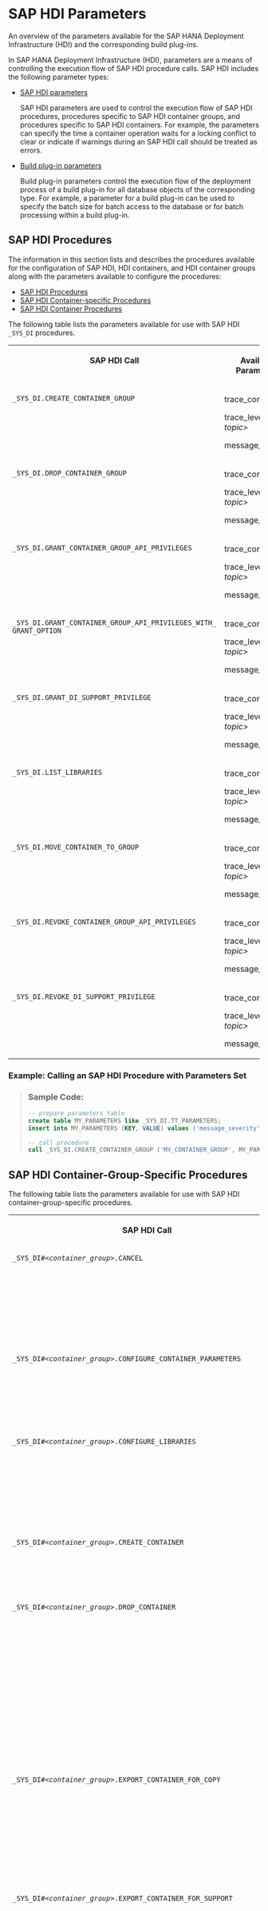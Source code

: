 <!-- loioe2d3e543067e4f3282bf6dbf880c6b2d -->

# SAP HDI Parameters

An overview of the parameters available for the SAP HANA Deployment Infrastructure \(HDI\) and the corresponding build plug-ins.



In SAP HANA Deployment Infrastructure \(HDI\), parameters are a means of controlling the execution flow of SAP HDI procedure calls. SAP HDI includes the following parameter types:

-   [SAP HDI parameters](sap-hdi-parameters-e2d3e54.md#loioe2d3e543067e4f3282bf6dbf880c6b2d__section_kdd_3n3_jpb)

    SAP HDI parameters are used to control the execution flow of SAP HDI procedures, procedures specific to SAP HDI container groups, and procedures specific to SAP HDI containers. For example, the parameters can specify the time a container operation waits for a locking conflict to clear or indicate if warnings during an SAP HDI call should be treated as errors.

-   [Build plug-in parameters](sap-hdi-parameters-e2d3e54.md#loioe2d3e543067e4f3282bf6dbf880c6b2d__section_or5_3n3_jpb)

    Build plug-in parameters control the execution flow of the deployment process of a build plug-in for all database objects of the corresponding type. For example, a parameter for a build plug-in can be used to specify the batch size for batch access to the database or for batch processing within a build plug-in.




## SAP HDI Procedures

The information in this section lists and describes the procedures available for the configuration of SAP HDI, HDI containers, and HDI container groups along with the parameters available to configure the procedures:

-   [SAP HDI Procedures](sap-hdi-parameters-e2d3e54.md#loioe2d3e543067e4f3282bf6dbf880c6b2d__table_dzb_ff3_rv)
-   [SAP HDI Container-specific Procedures](sap-hdi-parameters-e2d3e54.md#loioe2d3e543067e4f3282bf6dbf880c6b2d__table_mky_kgb_xkb)
-   [SAP HDI Container Procedures](sap-hdi-parameters-e2d3e54.md#loioe2d3e543067e4f3282bf6dbf880c6b2d__table_ist_r33_rv)

The following table lists the parameters available for use with SAP HDI `_SYS_DI` procedures.


<table>
<tr>
<th valign="top">

SAP HDI Call



</th>
<th valign="top">

Available Parameters



</th>
</tr>
<tr>
<td valign="top">

 `_SYS_DI.CREATE_CONTAINER_GROUP` 



</td>
<td valign="top">

trace\_context

trace\_level.*<trace topic\>*

message\_severity



</td>
</tr>
<tr>
<td valign="top">

 `_SYS_DI.DROP_CONTAINER_GROUP` 



</td>
<td valign="top">

trace\_context

trace\_level.*<trace topic\>*

message\_severity



</td>
</tr>
<tr>
<td valign="top">

 `_SYS_DI.GRANT_CONTAINER_GROUP_API_PRIVILEGES` 



</td>
<td valign="top">

trace\_context

trace\_level.*<trace topic\>*

message\_severity



</td>
</tr>
<tr>
<td valign="top">

 `_SYS_DI.GRANT_CONTAINER_GROUP_API_PRIVILEGES_WITH_ GRANT_OPTION` 



</td>
<td valign="top">

trace\_context

trace\_level.*<trace topic\>*

message\_severity



</td>
</tr>
<tr>
<td valign="top">

 `_SYS_DI.GRANT_DI_SUPPORT_PRIVILEGE` 



</td>
<td valign="top">

trace\_context

trace\_level.*<trace topic\>*

message\_severity



</td>
</tr>
<tr>
<td valign="top">

 `_SYS_DI.LIST_LIBRARIES` 



</td>
<td valign="top">

trace\_context

trace\_level.*<trace topic\>*

message\_severity



</td>
</tr>
<tr>
<td valign="top">

 `_SYS_DI.MOVE_CONTAINER_TO_GROUP` 



</td>
<td valign="top">

trace\_context

trace\_level.*<trace topic\>*

message\_severity



</td>
</tr>
<tr>
<td valign="top">

 `_SYS_DI.REVOKE_CONTAINER_GROUP_API_PRIVILEGES` 



</td>
<td valign="top">

trace\_context

trace\_level.*<trace topic\>*

message\_severity



</td>
</tr>
<tr>
<td valign="top">

 `_SYS_DI.REVOKE_DI_SUPPORT_PRIVILEGE` 



</td>
<td valign="top">

trace\_context

trace\_level.*<trace topic\>*

message\_severity



</td>
</tr>
</table>



### Example: Calling an SAP HDI Procedure with Parameters Set

> ### Sample Code:  
> ```sql
> -- prepare parameters table
> create table MY_PARAMETERS like _SYS_DI.TT_PARAMETERS;
> insert into MY_PARAMETERS (KEY, VALUE) values ('message_severity', 'WARNING');
> 
> -- call procedure
> call _SYS_DI.CREATE_CONTAINER_GROUP ('MY_CONTAINER_GROUP', MY_PARAMETERS, ?, ?, ?);
> 
> ```



<a name="loioe2d3e543067e4f3282bf6dbf880c6b2d__section_d3x_fgb_xkb"/>

## SAP HDI Container-Group-Specific Procedures

The following table lists the parameters available for use with SAP HDI container-group-specific procedures.


<table>
<tr>
<th valign="top">

SAP HDI Call



</th>
<th valign="top">

Available Parameters



</th>
</tr>
<tr>
<td valign="top">

 <code>_SYS_DI#<i class="varname">&lt;container_group&gt;</i>.CANCEL</code> 



</td>
<td valign="top">

container\_lock\_wait\_timeout

trace\_context

trace\_level.*<trace topic\>*

treat\_warnings\_as\_errors

message\_severity



</td>
</tr>
<tr>
<td valign="top">

 <code>_SYS_DI#<i class="varname">&lt;container_group&gt;</i>.CONFIGURE_CONTAINER_PARAMETERS</code> 



</td>
<td valign="top">

container\_lock\_wait\_timeout

trace\_context

trace\_level.*<trace topic\>*

message\_severity



</td>
</tr>
<tr>
<td valign="top">

 <code>_SYS_DI#<i class="varname">&lt;container_group&gt;</i>.CONFIGURE_LIBRARIES</code> 



</td>
<td valign="top">

container\_lock\_wait\_timeout

trace\_context

trace\_level.*<trace topic\>*

undeploy

message\_severity



</td>
</tr>
<tr>
<td valign="top">

 <code>_SYS_DI#<i class="varname">&lt;container_group&gt;</i>.CREATE_CONTAINER</code> 



</td>
<td valign="top">

trace\_context

trace\_level.*<trace topic\>*

message\_severity



</td>
</tr>
<tr>
<td valign="top">

 <code>_SYS_DI#<i class="varname">&lt;container_group&gt;</i>.DROP_CONTAINER</code> 



</td>
<td valign="top">

container\_lock\_wait\_timeout

drop\_container\_asynchronously

ignore\_deployed

ignore\_errors

ignore\_work

enable\_drop\_enforcer

trace\_context

trace\_level.*<trace topic\>*

message\_severity



</td>
</tr>
<tr>
<td valign="top">

 <code>_SYS_DI#<i class="varname">&lt;container_group&gt;</i>.EXPORT_CONTAINER_FOR_COPY</code> 



</td>
<td valign="top">

container\_lock\_wait\_timeout

export\_container\_schema\_data

export\_container\_use\_binary\_export

trace\_context

trace\_level.*<trace topic\>*

message\_severity



</td>
</tr>
<tr>
<td valign="top">

 <code>_SYS_DI#<i class="varname">&lt;container_group&gt;</i>.EXPORT_CONTAINER_FOR_SUPPORT</code> 



</td>
<td valign="top">

container\_lock\_wait\_timeout

export\_container\_schema\_data

export\_container\_use\_binary\_export

export\_container\_schema\_foreign\_objects

trace\_context

trace\_level.*<trace topic\>*

message\_severity



</td>
</tr>
<tr>
<td valign="top">

 <code>_SYS_DI#<i class="varname">&lt;container_group&gt;</i>.GRANT_CONTAINER_API_PRIVILEGES</code> 



</td>
<td valign="top">

container\_lock\_wait\_timeout

trace\_context

trace\_level.*<trace topic\>*

message\_severity



</td>
</tr>
<tr>
<td valign="top">

 <code>_SYS_DI#<i class="varname">&lt;container_group&gt;</i>.GRANT_CONTAINER_API_PRIVILEGES_WITH_GRANT_OPTION</code> 



</td>
<td valign="top">

container\_lock\_wait\_timeout

trace\_context

trace\_level.<trace topic\>

message\_severity



</td>
</tr>
<tr>
<td valign="top">

 <code>_SYS_DI#<i class="varname">&lt;container_group&gt;</i>.GRANT_CONTAINER_GROUP_API_PRIVILEGES</code> 



</td>
<td valign="top">

trace\_context

trace\_level.*<trace topic\>*

message\_severity



</td>
</tr>
<tr>
<td valign="top">

 <code>_SYS_DI#<i class="varname">&lt;container_group&gt;</i>.GRANT_CONTAINER_GROUP_API_PRIVILEGES_WITH_ GRANT_OPTION</code> 



</td>
<td valign="top">

trace\_context

trace\_level.*<trace topic\>*

message\_severity



</td>
</tr>
<tr>
<td valign="top">

 <code>_SYS_DI#<i class="varname">&lt;container_group&gt;</i>.GRANT_CONTAINER_SCHEMA_PRIVILEGES</code> 



</td>
<td valign="top">

container\_lock\_wait\_timeout

trace\_context

trace\_level.*<trace topic\>*

message\_severity



</td>
</tr>
<tr>
<td valign="top">

 <code>_SYS_DI#<i class="varname">&lt;container_group&gt;</i>.GRANT_CONTAINER_SCHEMA_ROLES</code> 



</td>
<td valign="top">

container\_lock\_wait\_timeout

trace\_context

trace\_level.*<trace topic\>* 

message\_severity



</td>
</tr>
<tr>
<td valign="top">

 <code>_SYS_DI#<i class="varname">&lt;container_group&gt;</i>.GRANT_CONTAINER_SUPPORT_PRIVILEGE</code> 



</td>
<td valign="top">

container\_lock\_wait\_timeout

trace\_context

trace\_level.*<trace topic\>*

message\_severity



</td>
</tr>
<tr>
<td valign="top">

 <code>_SYS_DI#<i class="varname">&lt;container_group&gt;</i>.IMPORT_CONTAINER_FOR_COPY</code> 



</td>
<td valign="top">

trace\_level.*<trace topic\>*

message\_severity



</td>
</tr>
<tr>
<td valign="top">

 <code>_SYS_DI#<i class="varname">&lt;container_group&gt;</i>.IMPORT_CONTAINER_FOR_SUPPORT</code> 



</td>
<td valign="top">

container\_lock\_wait\_timeout

accept\_risk\_of\_database\_corruption\_by\_container\_import

trace\_context

trace\_level.*<trace topic\>*

message\_severity



</td>
</tr>
<tr>
<td valign="top">

 <code>_SYS_DI#<i class="varname">&lt;container_group&gt;</i>.LIST_CONFIGURED_LIBRARIES</code> 



</td>
<td valign="top">

container\_lock\_wait\_timeout

trace\_context

trace\_level.*<trace topic\>*

message\_severity



</td>
</tr>
<tr>
<td valign="top">

 <code>_SYS_DI#<i class="varname">&lt;container_group&gt;</i>.REVOKE_CONTAINER_API_PRIVILEGES</code> 



</td>
<td valign="top">

container\_lock\_wait\_timeout

trace\_context

trace\_level.*<trace topic\>*

message\_severity



</td>
</tr>
<tr>
<td valign="top">

 <code>_SYS_DI#<i class="varname">&lt;container_group&gt;</i>.REVOKE_CONTAINER_GROUP_API_PRIVILEGES</code> 



</td>
<td valign="top">

trace\_context

trace\_level.*<trace topic\>*

message\_severity



</td>
</tr>
<tr>
<td valign="top">

 <code>_SYS_DI#<i class="varname">&lt;container_group&gt;</i>.REVOKE_CONTAINER_SCHEMA_PRIVILEGES</code> 



</td>
<td valign="top">

container\_lock\_wait\_timeout

trace\_context

trace\_level.*<trace topic\>*

message\_severity



</td>
</tr>
<tr>
<td valign="top">

 <code>_SYS_DI#<i class="varname">&lt;container_group&gt;</i>.REVOKE_CONTAINER_SCHEMA_ROLES</code> 



</td>
<td valign="top">

container\_lock\_wait\_timeout

trace\_context

trace\_level.*<trace topic\>*

message\_severity



</td>
</tr>
<tr>
<td valign="top">

 <code>_SYS_DI#<i class="varname">&lt;container_group&gt;</i>.REVOKE_CONTAINER_SUPPORT_PRIVILEGE</code> 



</td>
<td valign="top">

container\_lock\_wait\_timeout

trace\_context

trace\_level.*<trace topic\>*

message\_severity



</td>
</tr>
</table>



### Example: Calling an SAP HDI Procedure with Parameters Set

> ### Sample Code:  
> ```sql
> -- prepare parameters table
> create table MY_PARAMETERS like _SYS_DI.TT_PARAMETERS;
> insert into MY_PARAMETERS (KEY, VALUE) values ('ignore_work', 'true');
> insert into MY_PARAMETERS (KEY, VALUE) values ('ignore_deployed', 'true'); 
> 
> -- call procedure
> call _SYS_DI#G.DROP_CONTAINER('MY_CONTAINER', MY_PARAMETERS, ?, ?, ?);
> ```



## SAP HDI Container-Specific Procedures

The following table lists the parameters available for use with SAP HDI container-specific procedures.


<table>
<tr>
<th valign="top">

SAP HDI Container-Specific Call



</th>
<th valign="top">

Available Parameters



</th>
</tr>
<tr>
<td valign="top">

 <code><i class="varname">&lt;container&gt;</i>#DI.CANCEL</code> 



</td>
<td valign="top">

container\_lock\_wait\_timeout

trace\_context

trace\_level.*<trace topic\>*

treat\_warnings\_as\_errors

message\_severity



</td>
</tr>
<tr>
<td valign="top">

 <code><i class="varname">&lt;container&gt;</i>#DI.CONFIGURE_CONTAINER_PARAMETERS</code> 



</td>
<td valign="top">

container\_lock\_wait\_timeout

trace\_context

trace\_level.*<trace topic\>*

message\_severity



</td>
</tr>
<tr>
<td valign="top">

 <code><i class="varname">&lt;container&gt;</i>#DI.CONFIGURE_LIBRARIES</code> 



</td>
<td valign="top">

container\_lock\_wait\_timeout

trace\_context

trace\_level.*<trace topic\>*

undeploy

message\_severity



</td>
</tr>
<tr>
<td valign="top">

 <code><i class="varname">&lt;container&gt;</i>#DI.DELETE</code> 



</td>
<td valign="top">

container\_lock\_wait\_timeout

ignore\_non\_existing\_paths

recursive

trace\_context

trace\_level.*<trace topic\>*

message\_severity



</td>
</tr>
<tr>
<td valign="top">

 <code><i class="varname">&lt;container&gt;</i>#DI.EXPORT_CONTAINER_FOR_COPY</code> 



</td>
<td valign="top">

container\_lock\_wait\_timeout

export\_container\_schema\_data

export\_container\_use\_binary\_export

trace\_context

trace\_level.*<trace topic\>*

message\_severity



</td>
</tr>
<tr>
<td valign="top">

 <code><i class="varname">&lt;container&gt;</i>#DI.GET_DEPENDENCIES</code> 



</td>
<td valign="top">

container\_lock\_wait\_timeout

trace\_context

trace\_level.*<trace topic\>*

variant

message\_severity



</td>
</tr>
<tr>
<td valign="top">

 <code><i class="varname">&lt;container&gt;</i>#DI.GET_MAKE_GROUPS</code> 



</td>
<td valign="top">

container\_lock\_wait\_timeout

max\_parallel\_jobs

optimized\_redeploy

simulate\_make

skip\_unchanged\_expansions

trace\_context

trace\_level.*<trace topic\>*

treat\_warnings\_as\_errors

undeploy\_dependent\_recursively

message\_severity



</td>
</tr>
<tr>
<td valign="top">

 <code><i class="varname">&lt;container&gt;</i>#DI.GRANT_CONTAINER_API_PRIVILEGES</code> 



</td>
<td valign="top">

container\_lock\_wait\_timeout

trace\_context

trace\_level.*<trace topic\>*

message\_severity



</td>
</tr>
<tr>
<td valign="top">

 <code><i class="varname">&lt;container&gt;</i>#DI.GRANT_CONTAINER_API_PRIVILEGES_WITH_GRANT_OPTION</code> 



</td>
<td valign="top">

container\_lock\_wait\_timeout

trace\_context

trace\_level.*<trace topic\>*

message\_severity



</td>
</tr>
<tr>
<td valign="top">

 <code><i class="varname">&lt;container&gt;</i>#DI.GRANT_CONTAINER_SCHEMA_PRIVILEGES</code> 



</td>
<td valign="top">

container\_lock\_wait\_timeout

trace\_context

trace\_level.*<trace topic\>*

message\_severity



</td>
</tr>
<tr>
<td valign="top">

 <code><i class="varname">&lt;container&gt;</i>#DI.GRANT_CONTAINER_SCHEMA_ROLES</code> 



</td>
<td valign="top">

container\_lock\_wait\_timeout

trace\_context

trace\_level.*<trace topic\>*

message\_severity



</td>
</tr>
<tr>
<td valign="top">

 <code><i class="varname">&lt;container&gt;</i>#DI.IMPORT_CONTAINER_FOR_COPY</code> 



</td>
<td valign="top">

container\_lock\_wait\_timeout

trace\_context

trace\_level.*<trace topic\>*

message\_severity



</td>
</tr>
<tr>
<td valign="top">

 <code><i class="varname">&lt;container&gt;</i>#DI.LIST</code> 



</td>
<td valign="top">

container\_lock\_wait\_timeout

ignore\_files

ignore\_folders

recursive

trace\_context

trace\_level.*<trace topic\>*

message\_severity



</td>
</tr>
<tr>
<td valign="top">

 <code><i class="varname">&lt;container&gt;</i>#DI.LIST_CONFIGURED_LIBRARIES</code> 



</td>
<td valign="top">

container\_lock\_wait\_timeout

trace\_context

trace\_level.*<trace topic\>*

message\_severity



</td>
</tr>
<tr>
<td valign="top">

 <code><i class="varname">&lt;container&gt;</i>#DI.LIST_DEPLOYED</code> 



</td>
<td valign="top">

container\_lock\_wait\_timeout

ignore\_files

ignore\_folders

recursive

trace\_context

trace\_level.*<trace topic\>*

message\_severity



</td>
</tr>
<tr>
<td valign="top">

 <code><i class="varname">&lt;container&gt;</i>#DI.MAKE</code> 



</td>
<td valign="top">

container\_lock\_wait\_timeout

max\_parallel\_jobs

optimized\_redeploy

simulate\_make

skip\_unchanged\_expansions

stop\_on\_error

trace\_context

trace\_level.*<trace topic\>*

treat\_warnings\_as\_errors

undeploy\_dependent\_recursively

validate\_external\_dependencies

enable\_make\_enforcer

message\_severity



</td>
</tr>
<tr>
<td valign="top">

 <code><i class="varname">&lt;container&gt;</i>#DI.MAKE_ASYNC</code> 



</td>
<td valign="top">

container\_lock\_wait\_timeout

max\_parallel\_jobs

optimized\_redeploy

simulate\_make

skip\_unchanged\_expansions

stop\_on\_error

trace\_context

trace\_level.*<trace topic\>*

treat\_warnings\_as\_errors

undeploy\_dependent\_recursively

validate\_external\_dependencies

enable\_make\_enforcer

message\_severity



</td>
</tr>
<tr>
<td valign="top">

 <code><i class="varname">&lt;container&gt;</i>#DI.READ</code> 



</td>
<td valign="top">

container\_lock\_wait\_timeout

ignore\_files

ignore\_folders

recursive

trace\_context

trace\_level.*<trace topic\>*

message\_severity



</td>
</tr>
<tr>
<td valign="top">

 <code><i class="varname">&lt;container&gt;</i>#DI.READ_DEPLOYED</code> 



</td>
<td valign="top">

container\_lock\_wait\_timeout

ignore\_files

ignore\_folders

recursive

trace\_context

trace\_level.*<trace topic\>*

message\_severity



</td>
</tr>
<tr>
<td valign="top">

 <code><i class="varname">&lt;container&gt;</i>#DI.REVOKE_CONTAINER_API_PRIVILEGES</code> 



</td>
<td valign="top">

container\_lock\_wait\_timeout

trace\_context

trace\_level.*<trace topic\>*

message\_severity



</td>
</tr>
<tr>
<td valign="top">

 <code><i class="varname">&lt;container&gt;</i>#DI.REVOKE_CONTAINER_SCHEMA_PRIVILEGES</code> 



</td>
<td valign="top">

container\_lock\_wait\_timeout

trace\_context

trace\_level.*<trace topic\>*

message\_severity



</td>
</tr>
<tr>
<td valign="top">

 <code><i class="varname">&lt;container&gt;</i>#DI.REVOKE_CONTAINER_SCHEMA_ROLES</code> 



</td>
<td valign="top">

container\_lock\_wait\_timeout

trace\_context

trace\_level.*<trace topic\>*

message\_severity



</td>
</tr>
<tr>
<td valign="top">

 <code><i class="varname">&lt;container&gt;</i>#DI.STATUS</code> 



</td>
<td valign="top">

container\_lock\_wait\_timeout

trace\_context

trace\_level.*<trace topic\>*

message\_severity



</td>
</tr>
<tr>
<td valign="top">

 <code><i class="varname">&lt;container&gt;</i>#DI.WRITE</code> 



</td>
<td valign="top">

container\_lock\_wait\_timeout

trace\_context

trace\_level.*<trace topic\>*

message\_severity



</td>
</tr>
<tr>
<td valign="top">

 <code><i class="varname">&lt;container&gt;</i>#DI.CONFIGURE_CONTAINER</code> 



</td>
<td valign="top">

> ### Caution:  
> Deprecated since SAP HANA 1.0 SPS 12.



</td>
</tr>
</table>



### Example: Calling a Container-Specific Procedure with Parameters Set

> ### Sample Code:  
> ```sql
> -- prepare path content table
> create table MY_PATH_CONTENT like _SYS_DI.TT_FILESFOLDERS_CONTENT;
> insert into MY_PATH_CONTENT (PATH, CONTENT) values ('mypath/', '');
> insert into MY_PATH_CONTENT (PATH, CONTENT) values ('mypath/myfile1.hdbtable', 'ROW TABLE MY_TABLE (X INTEGER)');
> insert into MY_PATH_CONTENT (PATH, CONTENT) values ('mypath/.hdiconfig', '{
> "file_suffixes" : { "hdbtable" : { "plugin_name" : "com.sap.hana.di.table", 
> "plugin_version" : "12.0.0" } } }');
>  
> 
> -- prepare parameters table
> create table MY_PARAMETERS like _SYS_DI.TT_PARAMETERS;
> insert into MY_PARAMETERS (KEY, VALUE) values ('container_lock_wait_timeout', '10');
> 
> 
> -- call procedure
> call MY_CONTAINER#DI.WRITE(MY_PATH_CONTENT, MY_PARAMETERS, ?, ?, ?);
> 
> ```



<a name="loioe2d3e543067e4f3282bf6dbf880c6b2d__section_kdd_3n3_jpb"/>

## Available SAP HDI Parameters

The following table describes the parameters available in SAP HDI and their possible values.


<table>
<tr>
<th valign="top">

Parameter



</th>
<th valign="top">

Possible values



</th>
<th valign="top">

Description



</th>
</tr>
<tr>
<td valign="top">

 `container_lock_wait_timeout` 



</td>
<td valign="top">

0 … 2,147,483,647



</td>
<td valign="top">

Specifies the time \(in milliseconds\) a container operation waits for a locking conflict to clear. The default value is the value of the corresponding SAP HDI configuration parameter `connection.container_default_transaction_lock_wait_timeout`.

For more information, see *SAP HDI Configuration Parameters*.



</td>
</tr>
<tr>
<td valign="top">

 `accept_risk_of_database_ corruption_by_container_import` 



</td>
<td valign="top">

true, false



</td>
<td valign="top">

Indicates that the user knows that a container import could potentially corrupt the database.

The default value is “false”.



</td>
</tr>
<tr>
<td valign="top">

 `drop_container_asynchronously` 



</td>
<td valign="top">

true, false



</td>
<td valign="top">

Indicates that the drop-container operation should run asynchronously.

The default value is “false”.



</td>
</tr>
<tr>
<td valign="top">

 `enable_drop_enforcer` 



</td>
<td valign="top">

true, false



</td>
<td valign="top">

If “true”, terminate all external database connections blocking a make call and, in addition, all external database connections holding data in a global temporary table in the container schema.

The default value is “true”.



</td>
</tr>
<tr>
<td valign="top">

 `enable_make_enforcer` 



</td>
<td valign="top">

true, false



</td>
<td valign="top">

If “true”, terminate all external database connections blocking a make call.

The default value is “true”.



</td>
</tr>
<tr>
<td valign="top">

 `export_container_schema_data` 



</td>
<td valign="top">

true, false



</td>
<td valign="top">

Indicates that a container export should also export the data of the container schema. If set to “false”, only the schema structure will be exported.

The default value is “true”.



</td>
</tr>
<tr>
<td valign="top">

 `export_container_use_binary_export` 



</td>
<td valign="top">

true, false



</td>
<td valign="top">

Indicates that the container export should export data in a binary format. If set to “false”, the data is exported as CSV.

The default value is “true”



</td>
</tr>
<tr>
<td valign="top">

 `ignore_deployed` 



</td>
<td valign="top">

true, false



</td>
<td valign="top">

Indicates if existing files in the deployed file system are to be ignored when dropping a container.

The default value is “false”.



</td>
</tr>
<tr>
<td valign="top">

 `ignore_errors` 



</td>
<td valign="top">

true, false



</td>
<td valign="top">

Indicates if errors during an SAP HDI call should be ignored, that is, execute and commit as many internal operations as possible. Failing operations are reported to the user.

The default value is “false”.



</td>
</tr>
<tr>
<td valign="top">

 `ignore_files` 



</td>
<td valign="top">

true, false



</td>
<td valign="top">

Indicates if files are to be ignored in the output when reading files.

The default value is “false”.



</td>
</tr>
<tr>
<td valign="top">

 `ignore_folders` 



</td>
<td valign="top">

true, false



</td>
<td valign="top">

Indicates if folders are to be ignored in the output when reading files.

The default value is “false”.



</td>
</tr>
<tr>
<td valign="top">

 `ignore_non_existing_paths` 



</td>
<td valign="top">

true, false



</td>
<td valign="top">

Indicates if paths that do not exist should be ignored, for example, when deleting folders.

The default value is “false”.



</td>
</tr>
<tr>
<td valign="top">

 `ignore_work` 



</td>
<td valign="top">

true, false



</td>
<td valign="top">

Indicates if existing files in the work file system are to be ignored when dropping a container.

The default value is “false”.



</td>
</tr>
<tr>
<td valign="top">

 `max_parallel_jobs` 



</td>
<td valign="top">

0 … 2,147,483,647



</td>
<td valign="top">

Specifies the maximum number of parallel jobs for graph execution and artifact deployment.

The default value is 8.



</td>
</tr>
<tr>
<td valign="top">

 `move_containers_to_default_group` 



</td>
<td valign="top">

true, false



</td>
<td valign="top">

Indicates if all containers in a group should be moved to the default group \_SYS\_DI first before dropping the container group.

The default value is “false”.



</td>
</tr>
<tr>
<td valign="top">

 `optimized_redeploy` 



</td>
<td valign="top">

true, false



</td>
<td valign="top">

Indicates if the optimized redeployment strategy should be used instead of the undeploy-deploy mechanism when redeploying artifacts.

The default value is “true”.



</td>
</tr>
<tr>
<td valign="top">

 `recursive` 



</td>
<td valign="top">

true, false



</td>
<td valign="top">

Indicates if folders are to be read or deleted recursively.

The default value is “false”.



</td>
</tr>
<tr>
<td valign="top">

 `simulate_make` 



</td>
<td valign="top">

true, false



</td>
<td valign="top">

Indicates if the make command should run only in simulation mode.

The default value is “false”.



</td>
</tr>
<tr>
<td valign="top">

 `stop_on_error` 



</td>
<td valign="top">

true, false



</td>
<td valign="top">

Indicates if the `make` command should stop deploying further files after an error occurs while deploying a file.

The default value is “true”.



</td>
</tr>
<tr>
<td valign="top">

 `trace_context` 



</td>
<td valign="top">

request, container



</td>
<td valign="top">

Indicates if, during an SAP HDI request, all traces for trace topics configured using the `trace_level_<trace topic>` parameter are written to a separate trace file in addition to the DI server trace file. If set to “request”, a new trace file is created for the request. For container operations, if set to “container”, a trace file for the corresponding container is created or appended to.

There is no default value.



</td>
</tr>
<tr>
<td valign="top">

 `trace_level.<trace topic>` 



</td>
<td valign="top">

Fatal, Error, Warning, Info, Interface, Debug, InterfaceFull, DebugFull



</td>
<td valign="top">

Specifies the trace level of a specific trace topic. *<trace topic\>* may be an arbitrary SAP HANA trace topic.

There is no default value.



</td>
</tr>
<tr>
<td valign="top">

 `treat_warnings_as_errors` 



</td>
<td valign="top">

true, false



</td>
<td valign="top">

Indicates if warnings during an SAP HDI call should be treated as errors.

The default value is “false”.



</td>
</tr>
<tr>
<td valign="top">

 `undeploy` 



</td>
<td valign="top">

true, false



</td>
<td valign="top">

Indicates if, in case of a call to configure libraries, files corresponding to a library to be removed should also be undeployed.

The default value is “false”.



</td>
</tr>
<tr>
<td valign="top">

 `undeploy_dependent_recursively` 



</td>
<td valign="top">

true, false



</td>
<td valign="top">

Indicates that all dependent artifacts should be considered for an undeployment.

The default value is “false”.



</td>
</tr>
<tr>
<td valign="top">

 `validate_external_dependencies` 



</td>
<td valign="top">

true, false



</td>
<td valign="top">

Indicates that during a make, all deployed synonyms, projection views, and virtual tables should be checked for changes to referenced objects and redeployed, if a change is detected.

The default value is “false”.



</td>
</tr>
<tr>
<td valign="top">

 `variant` 



</td>
<td valign="top">

 “providers”, “provides\_and\_requires”, “impacted”, “depends” 



</td>
<td valign="top">

Specifies the variant of the SAP HDI \(HDI\) container-specific procedure <code><i class="varname">&lt;container&gt;</i>#DI.GET_DEPENDENCIES</code> to be used; the following values are permitted:

-   “`providers`”

    Returns the providing file for a given database object

-   “`provides_and_requires`”

    Returns the provided and required database objects for a given artifact

-   “`impacted`”

    Returns the files that depend on \(are affected by\) the specified files.

-   “`depends`”

    Returns the files that the specified files depend on.


The default value is “providers”.



</td>
</tr>
<tr>
<td valign="top">

 `message_severity` 



</td>
<td valign="top">

INFO, WARNING, ERROR



</td>
<td valign="top">

Specifies the minimum severity of the messages to be returned by a SAP HDI procedure call.

The default value is INFO \(all messages are returned\).



</td>
</tr>
</table>



<a name="loioe2d3e543067e4f3282bf6dbf880c6b2d__section_or5_3n3_jpb"/>

## Parameters for Build Plugins

SAP HDI supports three types of parameters for controlling the execution flow of build plug-ins. On a global level, a “plug-ins-wide parameter” applies to all build plug-ins supporting the parameter. On a more fine-grained level, a “plug-in-specific parameter” only applies to the specified build plug-in. Eventually, a “path parameter” serves to control the handling of a single file.

The following table describes the structure of each parameter type.


<table>
<tr>
<th valign="top">

Parameter Type



</th>
<th valign="top">

File



</th>
<th valign="top">

Parameter Structure



</th>
</tr>
<tr>
<td valign="top">

plug-ins-wide parameter



</td>
<td valign="top">

\-



</td>
<td valign="top">

com.sap.hana.di/<key\>



</td>
</tr>
<tr>
<td valign="top">

plug-in-specific parameter



</td>
<td valign="top">

\-



</td>
<td valign="top">

com.sap.hana.di.<plug-in\>/<key\>



</td>
</tr>
<tr>
<td valign="top">

path parameter



</td>
<td valign="top">

<file\>



</td>
<td valign="top">

<key\>



</td>
</tr>
</table>

From the point of view of a build plug-in, the three types of parameters form a hierarchy whereby the most specific parameter type is considered first. The following diagram visualizes the process of fetching a parameter from the point of view of a build plug-in.

![Fetch Parameter Process](images/Fetch_Parameters_b4a272d.png)

The plug-in-specific parameters support additional layering by allowing additional layers within the parameter structure. For example, if a requested parameter `com.sap.hana.di.<layer1>.<plug-in1>/<key>` is not found, the build plug-in automatically searches for a parameter `com.sap.hana.di.<layer1>/<key>`. The following table shows an example of layering of parameters.


<table>
<tr>
<th valign="top">

Parameter Type



</th>
<th valign="top">

File



</th>
<th valign="top">

Parameter Structure



</th>
</tr>
<tr>
<td valign="top">

plug-ins-wide parameter



</td>
<td valign="top">

\-



</td>
<td valign="top">

com.sap.hana.di/*<key\>* 



</td>
</tr>
<tr>
<td valign="top">

layered parameter



</td>
<td valign="top">

\-



</td>
<td valign="top">

com.sap.hana.di.*<layer1\>*/*<key\>* 



</td>
</tr>
<tr>
<td valign="top">

layered plug-in parameter



</td>
<td valign="top">

\-



</td>
<td valign="top">

com.sap.hana.di.*<layer1\>*.*<plug-in1\>*/*<key\>* 



</td>
</tr>
<tr>
<td valign="top">

path parameter



</td>
<td valign="top">

<file\>



</td>
<td valign="top">

 *<key\>* 



</td>
</tr>
</table>

The following section lists the available build plug-in parameters and path parameters in SAP HDI. The section *Build Plugin Parameters* describes the available parameters for the configuration of uild plug-ins.



<a name="loioe2d3e543067e4f3282bf6dbf880c6b2d__section_egn_jn3_jpb"/>

## Build Plug-ins

The following table lists the available parameters for the build plug-ins.


<table>
<tr>
<th valign="top">

Build Plug-in



</th>
<th valign="top">

Available Build Plug-in Parameters



</th>
<th valign="top">

Available Path Parameters



</th>
</tr>
<tr>
<td valign="top">

Applies to all build plug-ins



</td>
<td valign="top">

`optimized_redeploy`

`skip_unchanged_expansions`

`undeploy_dependent_recursively`



</td>
<td valign="top">

\-



</td>
</tr>
<tr>
<td valign="top">

com.sap.hana.di.role



</td>
<td valign="top">

 `force_undeploy` 



</td>
<td valign="top">

\-



</td>
</tr>
<tr>
<td valign="top">

com.sap.hana.di.sequence



</td>
<td valign="top">

 `force_undeploy` 



</td>
<td valign="top">

\-



</td>
</tr>
<tr>
<td valign="top">

com.sap.hana.di.table



</td>
<td valign="top">

`force_undeploy`

`try_fast_table_migration`



</td>
<td valign="top">

\-



</td>
</tr>
<tr>
<td valign="top">

com.sap.hana.di.tabledata



</td>
<td valign="top">

 `batch_size` 



</td>
<td valign="top">

\-



</td>
</tr>
<tr>
<td valign="top">

com.sap.hana.di.table.migration



</td>
<td valign="top">

 `development_mode` 



</td>
<td valign="top">

\-



</td>
</tr>
</table>

Example for calling the make procedure with a plug-ins-wide parameter set:

> ### Sample Code:  
> ```sql
> -- prepare deploy paths table
> create table MY_DEPLOY_PATHS like _SYS_DI.TT_FILESFOLDERS;
> insert into MY_DEPLOY_PATHS (PATH) values ('mypath/myfile1.hdbtable');
> insert into MY_DEPLOY_PATHS (PATH) values ('mypath/.hdiconfig');
> 
> -- prepare parameters table with a plug-ins-wide parameter
> create table MY_PARAMETERS like _SYS_DI.TT_PARAMETERS;
> insert into MY_PARAMETERS (KEY, VALUE) values ('com.sap.hana.di/force_undeploy', 'true');
> 
> -- call procedure
> call MY_CONTAINER#DI.MAKE(MY_DEPLOY_PATHS, _SYS_DI.T_NO_FILESFOLDERS, _SYS_DI.T_NO_FILESFOLDERS_PARAMETERS, MY_PARAMETERS, ?, ?, ?);
> 
> ```

Example for calling the make procedure with a plug-in-specific parameter set:

> ### Sample Code:  
> ```sql
> -- prepare deploy paths table
> create table MY_DEPLOY_PATHS like _SYS_DI.TT_FILESFOLDERS;
> insert into MY_DEPLOY_PATHS (PATH) values ('mypath/myfile1.hdbtable');
> insert into MY_DEPLOY_PATHS (PATH) values ('mypath/.hdiconfig');
> 
> -- prepare parameters table with a plug-in-specific parameter
> create table MY_PARAMETERS like _SYS_DI.TT_PARAMETERS;
> insert into MY_PARAMETERS (KEY, VALUE) values ('com.sap.hana.di.table/force_undeploy', 'true');
> 
> -- call procedure
> call MY_CONTAINER#DI.MAKE(MY_DEPLOY_PATHS, _SYS_DI.T_NO_FILESFOLDERS, _SYS_DI.T_NO_FILESFOLDERS_PARAMETERS, MY_PARAMETERS, ?, ?, ?);
> 
> ```

Example for calling the make procedure with a path parameter set:

> ### Sample Code:  
> ```sql
> -- prepare deploy paths table
> create table MY_DEPLOY_PATHS like _SYS_DI.TT_FILESFOLDERS;
> insert into MY_DEPLOY_PATHS (PATH) values ('mypath/myfile1.hdbtable');
> insert into MY_DEPLOY_PATHS (PATH) values ('mypath/.hdiconfig');
> 
> -- prepare path parameters table
> create table MY_PATH_PARAMETERS like _SYS_DI.TT_FILESFOLDERS_PARAMETERS;
> insert into MY_PATH_PARAMETERS (PATH, KEY, VALUE) values ('mypath/myfile1.hdbtable', 'force_undeploy', 'true');
> 
> -- call procedure
> call MY_CONTAINER#DI.MAKE(MY_DEPLOY_PATHS, _SYS_DI.T_NO_FILESFOLDERS, MY_PATH_PARAMETERS, _SYS_DI.T_NO_PARAMETERS, ?, ?, ?);
> 
> ```



<a name="loioe2d3e543067e4f3282bf6dbf880c6b2d__section_inz_jn3_jpb"/>

## Build Plug-in Parameters

The following table describes the build plug-in parameters available in SAP HDI and their possible values.


<table>
<tr>
<th valign="top">

Build Plug-in Parameter



</th>
<th valign="top">

Possible Values



</th>
<th valign="top">

Description



</th>
</tr>
<tr>
<td valign="top">

 `batch_size` 



</td>
<td valign="top">

0 … 2,147,483,647



</td>
<td valign="top">

Specifies the batch size, for example, for batch database access or for batch processing within a build plug-in.

The default value is “4000”.



</td>
</tr>
<tr>
<td valign="top">

 `development_mode` 



</td>
<td valign="top">

true, false



</td>
<td valign="top">

Indicates to the migration-table build plug-in \(`hdbmigrationtable`\) that it should use development mode, if available. For development purposes, a development version with separate definition can be specified, which is the base for the current migration development. In development mode, all data stored in the table is lost.

The default value is “false”.



</td>
</tr>
<tr>
<td valign="top">

 `force_undeploy` 



</td>
<td valign="top">

true, false



</td>
<td valign="top">

Indicates if the undeployment of files should be forced within a build plug-in that would alter an existing database object instead of simply re-creating it.

The default value is “false”.



</td>
</tr>
<tr>
<td valign="top">

 `optimized_redeploy` 



</td>
<td valign="top">

true, false



</td>
<td valign="top">

Indicates if the optimized redeployment strategy should be used instead of the undeploy-deploy mechanism when redeploying artifacts.

The default value is “true”.



</td>
</tr>
<tr>
<td valign="top">

 `skip_unchanged_expansions` 



</td>
<td valign="top">

true, false



</td>
<td valign="top">

Instructs the make expander to not add expansions with same name and content as a deployed expansion to the deploy and undeploy sets.

The default value is “false”.



</td>
</tr>
<tr>
<td valign="top">

 `try_fast_table_migration` 



</td>
<td valign="top">

true, false



</td>
<td valign="top">

Indicates to the table build plug-in \(`hdbtable`\) that it should try to migrate the table using `ALTER` statements, which are generated by an automatic comparison.

This only works for simple changes such as adding or removing columns. For more complex changes, the `hdbtable` build plug-in will migrate the table using data copy.

The default value is “false”.



</td>
</tr>
<tr>
<td valign="top">

 `undeploy_dependent_ recursively` 



</td>
<td valign="top">

true, false



</td>
<td valign="top">

Indicates that all dependent artifacts should be considered for an undeployment.

The default value is “false”.



</td>
</tr>
</table>

**Related Information**  


[SAP HDI Configuration Parameters](sap-hdi-configuration-parameters-1d9582a.md "Configuration parameters are used to configure the behavior of SAP HANA Deployment Infrastructure (HDI).")

[Configure SAP HDI Parameters](configure-sap-hdi-parameters-7c989fa.md "The SAP HANA Deployment Infrastructure (HDI) administrator can configure some general aspects of the HDI with parameters, for example, how long an HDI operation waits for a locking conflict to clear or the default behavior of HDI containers.")

[Maintaining the SAP HDI](maintaining-the-sap-hdi-df043e3.md "Maintenance of the SAP HANA Deployment infrastructure (HDI) is the responsibility of the HDI administrator, who must set up and configure general HDI parameters.")

